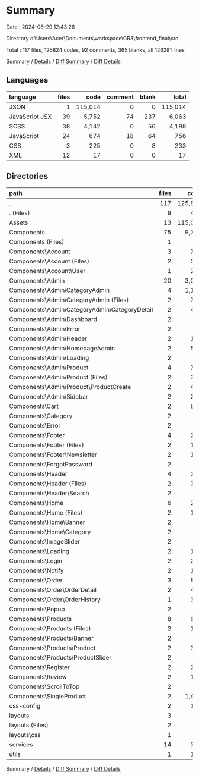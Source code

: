 # Summary

Date : 2024-06-29 12:43:26

Directory c:\\Users\\Acer\\Documents\\workspace\\GR3\\frontend_final\\src

Total : 117 files,  125824 codes, 92 comments, 365 blanks, all 126281 lines

Summary / [Details](details.md) / [Diff Summary](diff.md) / [Diff Details](diff-details.md)

## Languages
| language | files | code | comment | blank | total |
| :--- | ---: | ---: | ---: | ---: | ---: |
| JSON | 1 | 115,014 | 0 | 0 | 115,014 |
| JavaScript JSX | 39 | 5,752 | 74 | 237 | 6,063 |
| SCSS | 38 | 4,142 | 0 | 56 | 4,198 |
| JavaScript | 24 | 674 | 18 | 64 | 756 |
| CSS | 3 | 225 | 0 | 8 | 233 |
| XML | 12 | 17 | 0 | 0 | 17 |

## Directories
| path | files | code | comment | blank | total |
| :--- | ---: | ---: | ---: | ---: | ---: |
| . | 117 | 125,824 | 92 | 365 | 126,281 |
| . (Files) | 9 | 402 | 8 | 25 | 435 |
| Assets | 13 | 115,062 | 0 | 3 | 115,065 |
| Components | 75 | 9,722 | 71 | 276 | 10,069 |
| Components (Files) | 1 | 10 | 1 | 4 | 15 |
| Components\\Account | 3 | 723 | 3 | 11 | 737 |
| Components\\Account (Files) | 2 | 521 | 3 | 6 | 530 |
| Components\\Account\\User | 1 | 202 | 0 | 5 | 207 |
| Components\\Admin | 20 | 3,007 | 14 | 102 | 3,123 |
| Components\\Admin\\CategoryAdmin | 4 | 1,141 | 0 | 23 | 1,164 |
| Components\\Admin\\CategoryAdmin (Files) | 2 | 703 | 0 | 11 | 714 |
| Components\\Admin\\CategoryAdmin\\CategoryDetail | 2 | 438 | 0 | 12 | 450 |
| Components\\Admin\\Dashboard | 2 | 7 | 0 | 3 | 10 |
| Components\\Admin\\Error | 2 | 83 | 0 | 3 | 86 |
| Components\\Admin\\Header | 2 | 109 | 0 | 3 | 112 |
| Components\\Admin\\HomepageAdmin | 2 | 588 | 0 | 27 | 615 |
| Components\\Admin\\Loading | 2 | 71 | 0 | 2 | 73 |
| Components\\Admin\\Product | 4 | 795 | 11 | 35 | 841 |
| Components\\Admin\\Product (Files) | 2 | 328 | 0 | 10 | 338 |
| Components\\Admin\\Product\\ProductCreate | 2 | 467 | 11 | 25 | 503 |
| Components\\Admin\\Sidebar | 2 | 213 | 3 | 6 | 222 |
| Components\\Cart | 2 | 885 | 11 | 25 | 921 |
| Components\\Category | 2 | 8 | 0 | 2 | 10 |
| Components\\Error | 2 | 84 | 0 | 3 | 87 |
| Components\\Footer | 4 | 271 | 0 | 3 | 274 |
| Components\\Footer (Files) | 2 | 141 | 0 | 1 | 142 |
| Components\\Footer\\Newsletter | 2 | 130 | 0 | 2 | 132 |
| Components\\ForgotPassword | 2 | 77 | 0 | 4 | 81 |
| Components\\Header | 4 | 372 | 31 | 10 | 413 |
| Components\\Header (Files) | 2 | 364 | 31 | 9 | 404 |
| Components\\Header\\Search | 2 | 8 | 0 | 1 | 9 |
| Components\\Home | 6 | 218 | 2 | 9 | 229 |
| Components\\Home (Files) | 2 | 141 | 2 | 5 | 148 |
| Components\\Home\\Banner | 2 | 12 | 0 | 1 | 13 |
| Components\\Home\\Category | 2 | 65 | 0 | 3 | 68 |
| Components\\ImageSlider | 2 | 60 | 0 | 3 | 63 |
| Components\\Loading | 2 | 145 | 0 | 6 | 151 |
| Components\\Login | 2 | 221 | 0 | 6 | 227 |
| Components\\Notify | 2 | 160 | 0 | 4 | 164 |
| Components\\Order | 3 | 819 | 2 | 27 | 848 |
| Components\\Order\\OrderDetail | 2 | 446 | 0 | 12 | 458 |
| Components\\Order\\OrderHistory | 1 | 373 | 2 | 15 | 390 |
| Components\\Popup | 2 | 83 | 0 | 5 | 88 |
| Components\\Products | 8 | 672 | 3 | 16 | 691 |
| Components\\Products (Files) | 2 | 140 | 1 | 5 | 146 |
| Components\\Products\\Banner | 2 | 90 | 0 | 0 | 90 |
| Components\\Products\\Product | 2 | 366 | 2 | 8 | 376 |
| Components\\Products\\ProductSlider | 2 | 76 | 0 | 3 | 79 |
| Components\\Register | 2 | 214 | 0 | 3 | 217 |
| Components\\Review | 2 | 195 | 0 | 14 | 209 |
| Components\\ScrollToTop | 2 | 76 | 0 | 2 | 78 |
| Components\\SingleProduct | 2 | 1,422 | 4 | 17 | 1,443 |
| css-config | 2 | 103 | 0 | 7 | 110 |
| layouts | 3 | 44 | 2 | 5 | 51 |
| layouts (Files) | 2 | 31 | 2 | 4 | 37 |
| layouts\\css | 1 | 13 | 0 | 1 | 14 |
| services | 14 | 382 | 7 | 36 | 425 |
| utils | 1 | 109 | 4 | 13 | 126 |

Summary / [Details](details.md) / [Diff Summary](diff.md) / [Diff Details](diff-details.md)